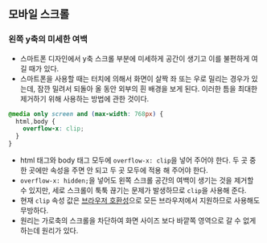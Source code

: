 ## 모바일 스크롤

### 왼쪽 y축의 미세한 여백

- 스마트폰 디자인에서 y축 스크롤 부분에 미세하게 공간이 생기고 이를 불편하게 여길 때가 있다.
- 스마트폰을 사용할 때는 터치에 의해서 화면이 살짝 좌 또는 우로 밀리는 경우가 있는데, 잠깐 밀려서 되돌아 올 동안 외부의 흰 배경을 보게 된다. 이러한 틈을 최대한 제거하기 위해 사용하는 방법에 관한 것이다.

```css
@media only screen and (max-width: 768px) {
  html,body {
    overflow-x: clip;
  }
}
```

- html 태그와 body 태그 모두에 `overflow-x: clip`을 넣어 주어야 한다. 두 곳 중 한 곳에만 속성을 주면 안 되고 두 곳 모두에 적용 해 주어야 한다.
- `overflow-x: hidden;`을 넣어도 왼쪽 스크롤 공간의 여백이 생기는 것을 제거할 수 있지만, 세로 스크롤이 툭툭 끊기는 문제가 발생하므로 `clip`을 사용해 준다.
- 현재 `clip` 속성 값은 [브라우저 호환성](https://developer.mozilla.org/ko/docs/Web/CSS/overflow#%EB%B8%8C%EB%9D%BC%EC%9A%B0%EC%A0%80_%ED%98%B8%ED%99%98%EC%84%B1)으로 모든 브라우저에서 지원하므로 사용해도 무방하다.
- 원리는 가로축의 스크롤을 차단하여 화면 사이즈 보다 바깥쪽 영역으로 갈 수 없게 하는데 원리가 있다.
